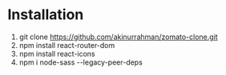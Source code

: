 # Installation
1. git clone https://github.com/akinurrahman/zomato-clone.git
2. npm install react-router-dom
3. npm install react-icons
4. npm i node-sass --legacy-peer-deps 